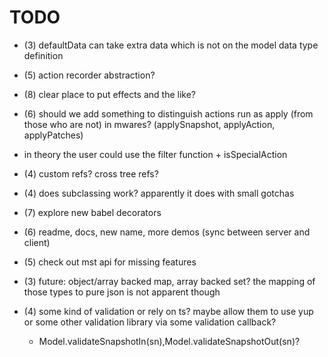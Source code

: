# TODO

- (3) defaultData can take extra data which is not on the model data type definition

- (5) action recorder abstraction?

- (8) clear place to put effects and the like?

- (6) should we add something to distinguish actions run as apply (from those who are not) in mwares? (applySnapshot, applyAction, applyPatches)
- in theory the user could use the filter function + isSpecialAction

- (4) custom refs? cross tree refs?

- (4) does subclassing work? apparently it does with small gotchas

- (7) explore new babel decorators

- (6) readme, docs, new name, more demos (sync between server and client)

- (5) check out mst api for missing features

- (3) future: object/array backed map, array backed set? the mapping of those types to pure json is not apparent though
- (4) some kind of validation or rely on ts? maybe allow them to use yup or some other validation library via some validation callback?
  - Model.validateSnapshotIn(sn),Model.validateSnapshotOut(sn)?
